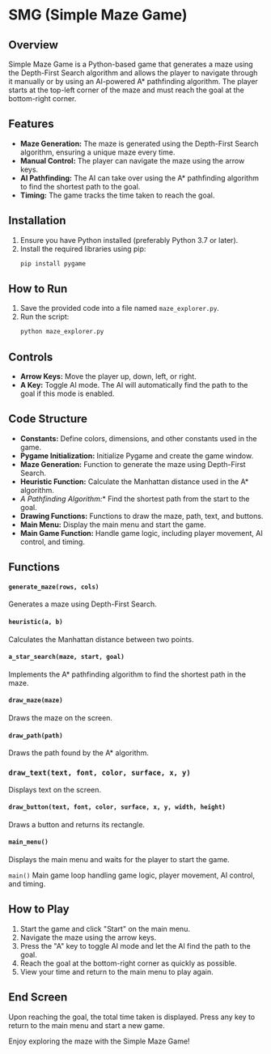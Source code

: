 # SMG (Simple Maze Game)

## Overview

Simple Maze Game is a Python-based game that generates a maze using the Depth-First Search algorithm and allows the player to navigate through it manually or by using an AI-powered A* pathfinding algorithm. The player starts at the top-left corner of the maze and must reach the goal at the bottom-right corner.

## Features

- **Maze Generation:** The maze is generated using the Depth-First Search algorithm, ensuring a unique maze every time.
- **Manual Control:** The player can navigate the maze using the arrow keys.
- **AI Pathfinding:** The AI can take over using the A* pathfinding algorithm to find the shortest path to the goal.
- **Timing:** The game tracks the time taken to reach the goal.

## Installation

1. Ensure you have Python installed (preferably Python 3.7 or later).
2. Install the required libraries using pip:
   ```bash
   pip install pygame
   ```

## How to Run

1. Save the provided code into a file named `maze_explorer.py`.
2. Run the script:
   ```bash
   python maze_explorer.py
   ```

## Controls

- **Arrow Keys:** Move the player up, down, left, or right.
- **A Key:** Toggle AI mode. The AI will automatically find the path to the goal if this mode is enabled.

## Code Structure

- **Constants:** Define colors, dimensions, and other constants used in the game.
- **Pygame Initialization:** Initialize Pygame and create the game window.
- **Maze Generation:** Function to generate the maze using Depth-First Search.
- **Heuristic Function:** Calculate the Manhattan distance used in the A* algorithm.
- **A* Pathfinding Algorithm:** Find the shortest path from the start to the goal.
- **Drawing Functions:** Functions to draw the maze, path, text, and buttons.
- **Main Menu:** Display the main menu and start the game.
- **Main Game Function:** Handle game logic, including player movement, AI control, and timing.

## Functions

#### `generate_maze(rows, cols)`
Generates a maze using Depth-First Search.

#### `heuristic(a, b)`
Calculates the Manhattan distance between two points.

#### `a_star_search(maze, start, goal)`
Implements the A* pathfinding algorithm to find the shortest path in the maze.

#### `draw_maze(maze)`
Draws the maze on the screen.

#### `draw_path(path)`
Draws the path found by the A* algorithm.

### `draw_text(text, font, color, surface, x, y)`
Displays text on the screen.

#### `draw_button(text, font, color, surface, x, y, width, height)`
Draws a button and returns its rectangle.

#### `main_menu()`
Displays the main menu and waits for the player to start the game.

`main()`
Main game loop handling game logic, player movement, AI control, and timing.

## How to Play

1. Start the game and click "Start" on the main menu.
2. Navigate the maze using the arrow keys.
3. Press the "A" key to toggle AI mode and let the AI find the path to the goal.
4. Reach the goal at the bottom-right corner as quickly as possible.
5. View your time and return to the main menu to play again.

## End Screen

Upon reaching the goal, the total time taken is displayed. Press any key to return to the main menu and start a new game.

Enjoy exploring the maze with the Simple Maze Game!
